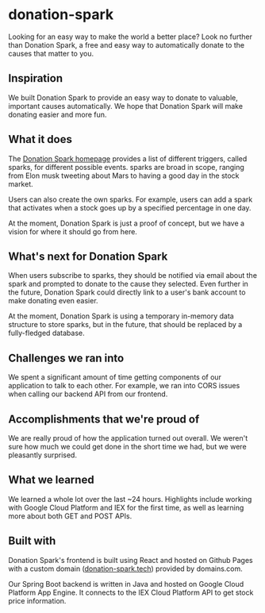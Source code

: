 # donation-spark

Looking for an easy way to make the world a better place? Look no further than Donation Spark, a free and easy way to automatically donate to the causes that matter to you.

## Inspiration

We built Donation Spark to provide an easy way to donate to valuable, important causes automatically. We hope that Donation Spark will make donating easier and more fun. 

## What it does

The [Donation Spark homepage](http://donation-spark.tech/#/home) provides a list of different triggers, called sparks, for different possible events. sparks are broad in scope, ranging from Elon musk tweeting about Mars to having a good day in the stock market. 

Users can also create the own sparks. For example, users can add a spark that activates when a stock goes up by a specified percentage in one day.

At the moment, Donation Spark is just a proof of concept, but we have a vision for where it should go from here.

## What's next for Donation Spark

When users subscribe to sparks, they should be notified via email about the spark and prompted to donate to the cause they selected. Even further in the future, Donation Spark could directly link to a user's bank account to make donating even easier.

At the moment, Donation Spark is using a temporary in-memory data structure to store sparks, but in the future, that should be replaced by a fully-fledged database.

## Challenges we ran into

We spent a significant amount of time getting components of our application to talk to each other. For example, we ran into CORS issues when calling our backend API from our frontend.

## Accomplishments that we're proud of

We are really proud of how the application turned out overall. We weren't sure how much we could get done in the short time we had, but we were pleasantly surprised. 

## What we learned

We learned a whole lot over the last ~24 hours. Highlights include working with Google Cloud Platform and IEX for the first time, as well as learning more about both GET and POST APIs.

## Built with

Donation Spark's frontend is built using React and hosted on Github Pages with a custom domain ([donation-spark.tech](http://donation-spark.tech/#/home)) provided by domains.com. 

Our Spring Boot backend is written in Java and hosted on Google Cloud Platform App Engine. It connects to the IEX Cloud Platform API to get stock price information.
